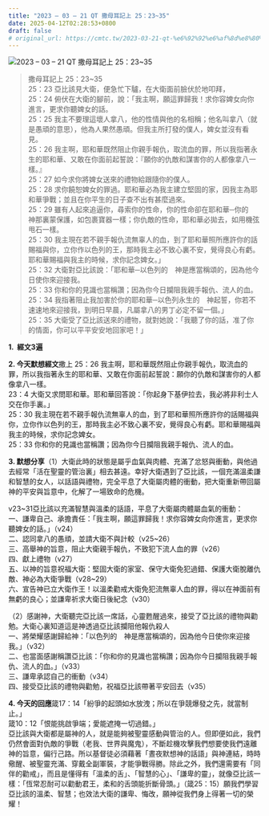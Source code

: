 ```yaml
---
title: "2023 – 03 – 21 QT 撒母耳記上 25：23~35"
date: 2025-04-12T02:28:53+0800
draft: false
# original_url: https://cmtc.tw/2023-03-21-qt-%e6%92%92%e6%af%8d%e8%80%b3%e8%a8%98%e4%b8%8a-25%ef%bc%9a2335
---
```


![2023 – 03 – 21 QT 撒母耳記上 25：23~35](/images/qt.jpg  "2023 – 03 – 21 QT 撒母耳記上 25：23~35")

> 撒母耳記上 25：23~35  
> 25：23 亞比該見大衛，便急忙下驢，在大衛面前臉伏於地叩拜，  
> 25：24 俯伏在大衛的腳前，說：「我主啊，願這罪歸我！求你容婢女向你進言，更求你聽婢女的話。  
> 25：25 我主不要理這壞人拿八，他的性情與他的名相稱；他名叫拿八（就是愚頑的意思），他為人果然愚頑。但我主所打發的僕人，婢女並沒有看見。  
> 25：26 我主啊，耶和華既然阻止你親手報仇，取流血的罪，所以我指著永生的耶和華、又敢在你面前起誓說：『願你的仇敵和謀害你的人都像拿八一樣。』  
> 25：27 如今求你將婢女送來的禮物給跟隨你的僕人。  
> 25：28 求你饒恕婢女的罪過。耶和華必為我主建立堅固的家，因我主為耶和華爭戰；並且在你平生的日子查不出有甚麼過來。  
> 25：29 雖有人起來追逼你，尋索你的性命，你的性命卻在耶和華─你的　神那裏蒙保護，如包裹寶器一樣；你仇敵的性命，耶和華必拋去，如用機弦甩石一樣。  
> 25：30 我主現在若不親手報仇流無辜人的血，到了耶和華照所應許你的話賜福與你，立你作以色列的王，那時我主必不致心裏不安，覺得良心有虧。耶和華賜福與我主的時候，求你記念婢女。」  
> 25：32 大衛對亞比該說：「耶和華─以色列的　神是應當稱頌的，因為他今日使你來迎接我。  
> 25：33 你和你的見識也當稱讚；因為你今日攔阻我親手報仇、流人的血。  
> 25：34 我指著阻止我加害於你的耶和華─以色列永生的　神起誓，你若不速速地來迎接我，到明日早晨，凡屬拿八的男丁必定不留一個。」  
> 25：35 大衛受了亞比該送來的禮物，就對她說：「我聽了你的話，准了你的情面，你可以平平安安地回家吧！」

**1.  經文3遍**

**2. 今天默想經文**撒上 25：26 我主啊，耶和華既然阻止你親手報仇，取流血的罪，所以我指著永生的耶和華、又敢在你面前起誓說：願你的仇敵和謀害你的人都像拿八一樣。  
23：4 大衛又求問耶和華。耶和華回答說：「你起身下基伊拉去，我必將非利士人交在你手裏。」  
25：30 我主現在若不親手報仇流無辜人的血，到了耶和華照所應許你的話賜福與你，立你作以色列的王，那時我主必不致心裏不安，覺得良心有虧。耶和華賜福與我主的時候，求你記念婢女。  
25：33 你和你的見識也當稱讚；因為你今日攔阻我親手報仇、流人的血。

**3. 默想分享**（1）大衛此時的狀態是屬乎血氣與肉體、充滿了忿怒與衝動，與他過去經常「活在聖靈的管治裏」相去甚遠。幸好大衛遇到了亞比該，一個充滿溫柔謙和智慧的女人，以話語與禮物，完全平息了大衛屬肉體的衝動，把大衛重新帶回屬神的平安與旨意中，化解了一場致命的危機。

v23~31亞比該以充滿智慧與溫柔的話語，平息了大衛屬肉體屬血氣的衝動：  
一、謙卑自己、承擔責任：「我主啊，願這罪歸我！求你容婢女向你進言，更求你聽婢女的話。」（v24）  
二、認同拿八的愚頑，並請大衛不與計較（v25~26）  
三、高舉神的旨意，阻止大衛親手報仇，不致犯下流人血的罪（v26）  
四、獻上禮物（v27）  
五、以神的旨意祝福大衛：堅固大衛的家室、保守大衛免犯過錯、保護大衛脫離仇敵、神必為大衛爭戰（v28~29）  
六、宣告神已立大衛作王！以溫柔勸戒大衛免犯流無辜人血的罪，得以在神面前有無虧的良心；並謙卑祈求大衛日後紀念（v30）

（2）感謝神，大衛聽完亞比該一席話，心靈甦醒過來，接受了亞比該的禮物與勸勉。大衛心裏知道這是神透過亞比該攔阻他報仇殺人  
一、將榮耀感謝歸給神：「以色列的　神是應當稱頌的，因為他今日使你來迎接我。」（v32）  
二、也當面感謝稱讚亞比該：「你和你的見識也當稱讚；因為你今日攔阻我親手報仇、流人的血。」（v33）  
三、謙卑承認自己的衝動（v34）  
四、接受亞比該的禮物與勸勉，祝福亞比該帶著平安回去（v35）

**4. 今天的回應**箴17：14「紛爭的起頭如水放洩；所以在爭競爆發之先，就當制止。」  
箴10：12「恨能挑啟爭端；愛能遮掩一切過錯。」  
亞比該與大衛都是屬神的人，就是能夠被聖靈感動與管治的人。但即便如此，我們仍然會面對仇敵的爭戰（老我、世界與魔鬼），不斷趁機攻擊我們想要使我們遠離神的旨意，偏行己路。所以基督徒必須藉著「晝夜默想神的話語」與神連結，時時儆醒、被聖靈充滿、穿戴全副軍裝，才能爭戰得勝。除此之外，我們還需要有「同伴的勸戒」，而且是懂得有「溫柔的舌」、「智慧的心」、「謙卑的靈」，就像亞比該一樣：「恆常忍耐可以勸動君王，柔和的舌頭能折斷骨頭。」（箴25：15）願我們學習亞比該的溫柔、智慧；也效法大衛的謙卑、悔改，願神從我們身上得著一切的榮耀！